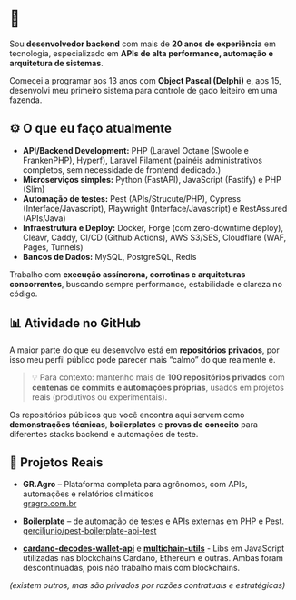 # 👋 

Sou **desenvolvedor backend** com mais de **20 anos de experiência** em tecnologia, especializado em **APIs de alta performance, automação e arquitetura de sistemas**.

Comecei a programar aos 13 anos com **Object Pascal (Delphi)** e, aos 15, desenvolvi meu primeiro sistema para controle de gado leiteiro em uma fazenda.

## ⚙️ O que eu faço atualmente

- **API/Backend Development:** PHP (Laravel Octane (Swoole e FrankenPHP), Hyperf), Laravel Filament (painéis administrativos completos, sem necessidade de frontend dedicado.)  
- **Microserviços simples:** Python (FastAPI), JavaScript (Fastify) e PHP (Slim)  
- **Automação de testes:** Pest (APIs/Strucute/PHP), Cypress (Interface/Javascript), Playwright (Interface/Javascript) e RestAssured (APIs/Java)  
- **Infraestrutura e Deploy:** Docker, Forge (com zero-downtime deploy), Cleavr, Caddy, CI/CD (Github Actions), AWS S3/SES, Cloudflare (WAF, Pages, Tunnels)   
- **Bancos de Dados:** MySQL, PostgreSQL, Redis   

Trabalho com **execução assíncrona, corrotinas e arquiteturas concorrentes**, buscando sempre performance, estabilidade e clareza no código.

## 📊 Atividade no GitHub

A maior parte do que eu desenvolvo está em **repositórios privados**, por isso meu perfil público pode parecer mais “calmo” do que realmente é.
> 💡 Para contexto: mantenho mais de **100 repositórios privados** com **centenas de commits e automações próprias**, usados em projetos reais (produtivos ou experimentais).

Os repositórios públicos que você encontra aqui servem como **demonstrações técnicas**, **boilerplates** e **provas de conceito** para diferentes stacks backend e automações de teste.

## 🚀 Projetos Reais

- **GR.Agro** – Plataforma completa para agrônomos, com APIs, automações e relatórios climáticos  
[gragro.com.br](https://gragro.com.br)

- **Boilerplate** –  de automação de testes e APIs externas em PHP e Pest.   
[gerciljunio/pest-boilerplate-api-test](https://github.com/gerciljunio/pest-boilerplate-api-test)

- **[cardano-decodes-wallet-api](https://github.com/gerciljunio/cardano-decodes-wallet-api)** e **[multichain-utils](https://github.com/gerciljunio/multichain-utils)** - Libs em JavaScript utilizadas nas blockchains Cardano, Ethereum e outras. Ambas foram descontinuadas, pois não trabalho mais com blockchains.

*(existem outros, mas são privados por razões contratuais e estratégicas)*
